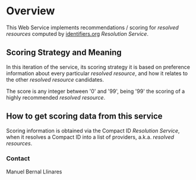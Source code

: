 # Overview
This Web Service implements recommendations / scoring for _resolved resources_ computed by [identifiers.org](https://identifiers.org) _Resolution Service_.


## Scoring Strategy and Meaning
In this iteration of the service, its scoring strategy it is based on preference information
about every particular _resolved resource_, and how it relates to the other _resolved
resource_ candidates.

The score is any integer between '0' and '99', being '99' the scoring of a highly recommended
_resolved resource_.


## How to get scoring data from this service
Scoring information is obtained via the Compact ID _Resolution Service_, when it resolves a
Compact ID into a list of providers, a.k.a. _resolved resources_.


### Contact
Manuel Bernal Llinares
